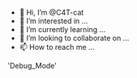 - 👋 Hi, I’m @C4T-cat
- 👀 I’m interested in ...
- 🌱 I’m currently learning ...
- 💞️ I’m looking to collaborate on ...
- 📫 How to reach me ...

<!---
C4T-cat/C4T-cat is a ✨ special ✨ repository because its `README.md` (this file) appears on your GitHub profile.
You can click the Preview link to take a look at your changes.
--->

'Debug_Mode'
